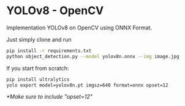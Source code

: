 # YOLOv8 - OpenCV

Implementation YOLOv8 on OpenCV using ONNX Format.

Just simply clone and run

```bash
pip install -r requirements.txt
python object_detection.py --model yolov8n.onnx --img image.jpg
```

If you start from scratch:

```bash
pip install ultralytics
yolo export model=yolov8n.pt imgsz=640 format=onnx opset=12
```

_\*Make sure to include "opset=12"_
